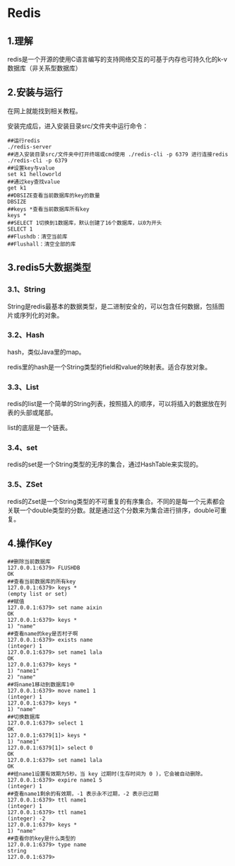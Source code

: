 # Redis

## 1.理解

redis是一个开源的使用C语言编写的支持网络交互的可基于内存也可持久化的k-v数据库（非关系型数据库）

## 2.安装与运行

在网上就能找到相关教程。

安装完成后，进入安装目录src/文件夹中运行命令：

```mysql
##运行redis
./redis-server
##进入安装目录src/文件夹中打开终端或cmd使用 ./redis-cli -p 6379 进行连接redis
./redis-cli -p 6379
##设置key与value
set k1 helloworld
##通过key查找value
get k1
##DBSIZE查看当前数据库的key的数量
DBSIZE
##keys *查看当前数据库所有key
keys *
##SELECT 1切换到1数据库，默认创建了16个数据库，以0为开头
SELECT 1
##Flushdb：清空当前库
##Flushall：清空全部的库
```

## 3.redis5大数据类型

### 3.1、String

String是redis最基本的数据类型，是二进制安全的，可以包含任何数据，包括图片或序列化的对象。

### 3.2、Hash

hash，类似Java里的map。

redis里的hash是一个String类型的field和value的映射表。适合存放对象。

### 3.3、List

redis的list是一个简单的String列表，按照插入的顺序，可以将插入的数据放在列表的头部或尾部。

list的底层是一个链表。

### 3.4、set

redis的set是一个String类型的无序的集合，通过HashTable来实现的。

### 3.5、ZSet

redis的Zset是一个String类型的不可重复的有序集合。不同的是每一个元素都会关联一个double类型的分数。就是通过这个分数来为集合进行排序，double可重复。

## 4.操作Key

```mysql
##删除当前数据库
127.0.0.1:6379> FLUSHDB
OK
##查看当前数据库的所有key
127.0.0.1:6379> keys *
(empty list or set)
##赋值
127.0.0.1:6379> set name aixin
OK
127.0.0.1:6379> keys *
1) "name"
##查看name的key是否村子啊
127.0.0.1:6379> exists name
(integer) 1
127.0.0.1:6379> set name1 lala
OK
127.0.0.1:6379> keys *
1) "name1"
2) "name"
##将name1移动到数据库1中
127.0.0.1:6379> move name1 1
(integer) 1
127.0.0.1:6379> keys *
1) "name"
##切换数据库
127.0.0.1:6379> select 1
OK
127.0.0.1:6379[1]> keys *
1) "name1"
127.0.0.1:6379[1]> select 0
OK
127.0.0.1:6379> set name1 lala
OK
##给name1设置有效期为5秒。当 key 过期时(生存时间为 0 )，它会被自动删除。
127.0.0.1:6379> expire name1 5
(integer) 1
##查看name1剩余的有效期，-1 表示永不过期，-2 表示已过期
127.0.0.1:6379> ttl name1
(integer) 1
127.0.0.1:6379> ttl name1
(integer) -2
127.0.0.1:6379> keys *
1) "name"
##查看你的key是什么类型的
127.0.0.1:6379> type name
string
127.0.0.1:6379> 
```















